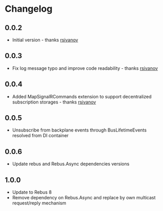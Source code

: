 # Changelog

## 0.0.2
* Initial version - thanks [rsivanov]

## 0.0.3
* Fix log message typo and improve code readability - thanks [rsivanov]

## 0.0.4
* Added MapSignalRCommands<THub> extension to support decentralized subscription storages - thanks [rsivanov]

## 0.0.5
* Unsubscribe from backplane events through BusLifetimeEvents resolved from DI container

## 0.0.6
* Update rebus and Rebus.Async dependencies versions

## 1.0.0
* Update to Rebus 8
* Remove dependency on Rebus.Async and replace by own multicast request/reply mechanism

[rsivanov]: https://github.com/rsivanov

